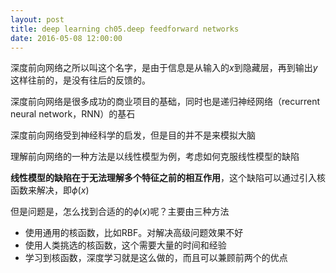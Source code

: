 ```yaml
---
layout: post
title: deep learning ch05.deep feedforward networks
date: 2016-05-08 12:00:00
---
```

深度前向网络之所以叫这个名字，是由于信息是从输入的$x$到隐藏层，再到输出$y$这样往前的，是没有往后的反馈的。

深度前向网络是很多成功的商业项目的基础，同时也是递归神经网络（recurrent neural network，RNN）的基石

深度前向网络受到神经科学的启发，但是目的并不是来模拟大脑

理解前向网络的一种方法是以线性模型为例，考虑如何克服线性模型的缺陷

**线性模型的缺陷在于无法理解多个特征之前的相互作用**，这个缺陷可以通过引入核函数来解决，即$\phi(x)$

但是问题是，怎么找到合适的的$\phi(x)$呢？主要由三种方法

- 使用通用的核函数，比如RBF。对解决高级问题效果不好
- 使用人类挑选的核函数，这个需要大量的时间和经验
- 学习到核函数，深度学习就是这么做的，而且可以兼顾前两个的优点
